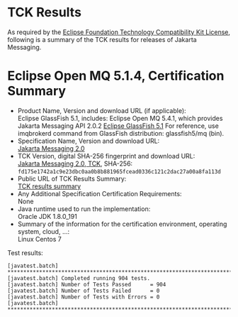 TCK Results
===========

As required by the
[Eclipse Foundation Technology Compatibility Kit License](https://www.eclipse.org/legal/tck.php),
following is a summary of the TCK results for releases of Jakarta Messaging.

# Eclipse Open MQ 5.1.4, Certification Summary

- Product Name, Version and download URL (if applicable): <br/>
  Eclipse GlassFish 5.1, includes: Eclipse Open MQ 5.4.1, which provides Jakarta Messaging API 2.0.2
  [Eclipse GlassFish 5.1](https://www.eclipse.org/downloads/download.php?file=/glassfish/glassfish-5.1.0.zip)
  For reference, use imqbrokerd command from GlassFish distribution: glassfish5/mq (bin).
- Specification Name, Version and download URL: <br/>
  [Jakarta Messaging 2.0](https://jakarta.ee/specifications/messaging/2.0)
- TCK Version, digital SHA-256 fingerprint and download URL: <br/>
  [Jakarta Messaging 2.0, TCK](http://download.eclipse.org/ee4j/jakartaee-tck/jakartaee8-eftl/promoted/eclipse-messaging-tck-2.0.0.zip), SHA-256: `fd175e1742a1c9e23dbc0aa0b8b881965fcead0336c121c2dac27a00a8fa113d`
- Public URL of TCK Results Summary: <br/>
  [TCK results summary](TCK-Results.html)
- Any Additional Specification Certification Requirements: <br/>
  None
- Java runtime used to run the implementation: <br/>
  Oracle JDK 1.8.0_191
- Summary of the information for the certification environment, operating system, cloud, ...: <br/>
  Linux Centos 7

Test results:

```
[javatest.batch] ********************************************************************************
[javatest.batch] Completed running 904 tests.
[javatest.batch] Number of Tests Passed      = 904
[javatest.batch] Number of Tests Failed      = 0
[javatest.batch] Number of Tests with Errors = 0
[javatest.batch] ********************************************************************************
```
